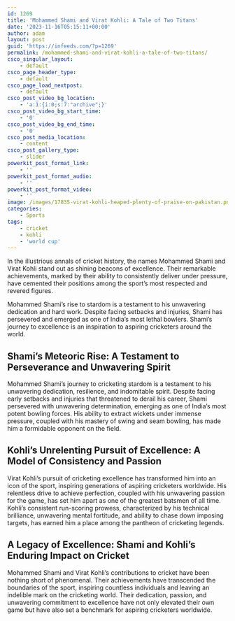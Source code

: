 ```yaml
---
id: 1269
title: 'Mohammed Shami and Virat Kohli: A Tale of Two Titans'
date: '2023-11-16T05:15:11+00:00'
author: adam
layout: post
guid: 'https://infeeds.com/?p=1269'
permalink: /mohammed-shami-and-virat-kohli-a-tale-of-two-titans/
csco_singular_layout:
    - default
csco_page_header_type:
    - default
csco_page_load_nextpost:
    - default
csco_post_video_bg_location:
    - 'a:1:{i:0;s:7:"archive";}'
csco_post_video_bg_start_time:
    - '0'
csco_post_video_bg_end_time:
    - '0'
csco_post_media_location:
    - content
csco_post_gallery_type:
    - slider
powerkit_post_format_link:
    - ''
powerkit_post_format_audio:
    - ''
powerkit_post_format_video:
    - ''
image: /images/17835-virat-kohli-heaped-plenty-of-praise-on-pakistan.png
categories:
    - Sports
tags:
    - cricket
    - kohli
    - 'world cup'
---
```


In the illustrious annals of cricket history, the names Mohammed Shami and Virat Kohli stand out as shining beacons of excellence. Their remarkable achievements, marked by their ability to consistently deliver under pressure, have cemented their positions among the sport’s most respected and revered figures.

Mohammed Shami’s rise to stardom is a testament to his unwavering dedication and hard work. Despite facing setbacks and injuries, Shami has persevered and emerged as one of India’s most lethal bowlers. Shami’s journey to excellence is an inspiration to aspiring cricketers around the world.

## **Shami’s Meteoric Rise: A Testament to Perseverance and Unwavering Spirit**

Mohammed Shami’s journey to cricketing stardom is a testament to his unwavering dedication, resilience, and indomitable spirit. Despite facing early setbacks and injuries that threatened to derail his career, Shami persevered with unwavering determination, emerging as one of India’s most potent bowling forces. His ability to extract wickets under immense pressure, coupled with his mastery of swing and seam bowling, has made him a formidable opponent on the field.

## **Kohli’s Unrelenting Pursuit of Excellence: A Model of Consistency and Passion**

Virat Kohli’s pursuit of cricketing excellence has transformed him into an icon of the sport, inspiring generations of aspiring cricketers worldwide. His relentless drive to achieve perfection, coupled with his unwavering passion for the game, has set him apart as one of the greatest batsmen of all time. Kohli’s consistent run-scoring prowess, characterized by his technical brilliance, unwavering mental fortitude, and ability to chase down imposing targets, has earned him a place among the pantheon of cricketing legends.

## **A Legacy of Excellence: Shami and Kohli’s Enduring Impact on Cricket**

Mohammed Shami and Virat Kohli’s contributions to cricket have been nothing short of phenomenal. Their achievements have transcended the boundaries of the sport, inspiring countless individuals and leaving an indelible mark on the cricketing world. Their dedication, passion, and unwavering commitment to excellence have not only elevated their own game but have also set a benchmark for aspiring cricketers worldwide.